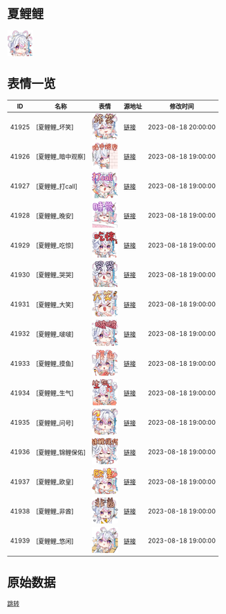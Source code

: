 # 夏鲤鲤

<img src="./cover.png" height="60" alt="cover" />

# 表情一览

|ID|名称|表情|源地址|修改时间|
|----|----|----|----|----|
|41925|[夏鲤鲤_坏笑]|<img src="./pic/041925_%5B夏鲤鲤_坏笑%5D.png" height="60" alt="坏笑"/>|[链接](https://i0.hdslb.com/bfs/garb/1566352e4b73436a22eb51e42ff0bfd63474e824.png)|2023-08-18 20:00:00|
|41926|[夏鲤鲤_暗中观察]|<img src="./pic/041926_%5B夏鲤鲤_暗中观察%5D.png" height="60" alt="暗中观察"/>|[链接](https://i0.hdslb.com/bfs/garb/aa9900bc84e4828de578935e3a7835b0bf364dab.png)|2023-08-18 19:00:00|
|41927|[夏鲤鲤_打call]|<img src="./pic/041927_%5B夏鲤鲤_打call%5D.png" height="60" alt="打call"/>|[链接](https://i0.hdslb.com/bfs/garb/4526cd303f26d9ec0901d41cf5b6a940eccffc0d.png)|2023-08-18 19:00:00|
|41928|[夏鲤鲤_晚安]|<img src="./pic/041928_%5B夏鲤鲤_晚安%5D.png" height="60" alt="晚安"/>|[链接](https://i0.hdslb.com/bfs/garb/1072ea92b6a20dc86ed386f9a8d6363d46a3075f.png)|2023-08-18 19:00:00|
|41929|[夏鲤鲤_吃惊]|<img src="./pic/041929_%5B夏鲤鲤_吃惊%5D.png" height="60" alt="吃惊"/>|[链接](https://i0.hdslb.com/bfs/garb/fcd4b685860a3ce5629482e9693889852dfe95ac.png)|2023-08-18 19:00:00|
|41930|[夏鲤鲤_哭哭]|<img src="./pic/041930_%5B夏鲤鲤_哭哭%5D.png" height="60" alt="哭哭"/>|[链接](https://i0.hdslb.com/bfs/garb/d190ae5d094cea86f54bf4258fe883116e914b84.png)|2023-08-18 19:00:00|
|41931|[夏鲤鲤_大笑]|<img src="./pic/041931_%5B夏鲤鲤_大笑%5D.png" height="60" alt="大笑"/>|[链接](https://i0.hdslb.com/bfs/garb/19425e92dfcdb0c4ac83ba9d1906e9db19353f2f.png)|2023-08-18 19:00:00|
|41932|[夏鲤鲤_啵啵]|<img src="./pic/041932_%5B夏鲤鲤_啵啵%5D.png" height="60" alt="啵啵"/>|[链接](https://i0.hdslb.com/bfs/garb/a7ea7b89c0c828d6291b858788541d9865be0d33.png)|2023-08-18 19:00:00|
|41933|[夏鲤鲤_摸鱼]|<img src="./pic/041933_%5B夏鲤鲤_摸鱼%5D.png" height="60" alt="摸鱼"/>|[链接](https://i0.hdslb.com/bfs/garb/3229844bfc563fe6b7e4db95e728210a4f1917f9.png)|2023-08-18 19:00:00|
|41934|[夏鲤鲤_生气]|<img src="./pic/041934_%5B夏鲤鲤_生气%5D.png" height="60" alt="生气"/>|[链接](https://i0.hdslb.com/bfs/garb/d174d4d7623c2ac53c537328ff93472f62e844dc.png)|2023-08-18 19:00:00|
|41935|[夏鲤鲤_问号]|<img src="./pic/041935_%5B夏鲤鲤_问号%5D.png" height="60" alt="问号"/>|[链接](https://i0.hdslb.com/bfs/garb/6274ad23a61c56c95be6657d366d4b2e77ffc976.png)|2023-08-18 19:00:00|
|41936|[夏鲤鲤_锦鲤保佑]|<img src="./pic/041936_%5B夏鲤鲤_锦鲤保佑%5D.png" height="60" alt="锦鲤保佑"/>|[链接](https://i0.hdslb.com/bfs/garb/be3d42cf7f216e392a7881c4d20d239d3dad56c5.png)|2023-08-18 19:00:00|
|41937|[夏鲤鲤_欧皇]|<img src="./pic/041937_%5B夏鲤鲤_欧皇%5D.png" height="60" alt="欧皇"/>|[链接](https://i0.hdslb.com/bfs/garb/b7e32507c41bca4760cd9bcf28c1f83eff446371.png)|2023-08-18 19:00:00|
|41938|[夏鲤鲤_非酋]|<img src="./pic/041938_%5B夏鲤鲤_非酋%5D.png" height="60" alt="非酋"/>|[链接](https://i0.hdslb.com/bfs/garb/aa3cebf13d5c0b9981a3c074eeb0b1ea0ac43e0a.png)|2023-08-18 19:00:00|
|41939|[夏鲤鲤_悠闲]|<img src="./pic/041939_%5B夏鲤鲤_悠闲%5D.png" height="60" alt="悠闲"/>|[链接](https://i0.hdslb.com/bfs/garb/1683b2afe357e38ee20a71702be7b54106c0a54a.png)|2023-08-18 19:00:00|

# 原始数据

[跳转](./raw.json)

